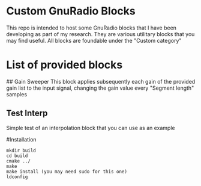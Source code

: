 # Custom GnuRadio Blocks

This repo is intended to host some GnuRadio blocks that I have been developing as part of my research. They are various utilitary blocks that you may find useful.
All blocks are foundable under the "Custom category"

# List of provided blocks
## Gain Sweeper
This block applies subsequently each gain of the provided gain list to the input signal, changing the gain value every "Segment length" samples

## Test Interp
Simple test of an interpolation block that you can use as an example

#Installation
```
mkdir build
cd build
cmake ../
make
make install (you may need sudo for this one)
ldconfig
```

